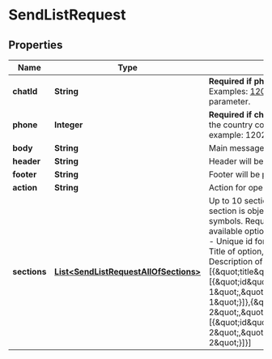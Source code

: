 

# SendListRequest


## Properties

| Name | Type | Description | Notes |
|------------ | ------------- | ------------- | -------------|
|**chatId** | **String** | **Required if phone is not set**  Chat ID from the message list. Examples: 12020721369@c.us . Used instead of the phone parameter. |  [optional] |
|**phone** | **Integer** | **Required if chatId is not set**  A phone number starting with the country code. You do not need to add your number.   USA example: 12020721369. |  [optional] |
|**body** | **String** | Main message text |  |
|**header** | **String** | Header will be located above message text |  [optional] |
|**footer** | **String** | Footer will be placed under message text |  [optional] |
|**action** | **String** | Action for open list |  |
|**sections** | [**List&lt;SendListRequestAllOfSections&gt;**](SendListRequestAllOfSections.md) | Up to 10 sections from which the client can choose.  Each section is object with fields:  *title* - Title of section, up to 24 symbols. Required if there are more then 1 section  *rows* - available options. Required    Each option is object with fields:  *id* - Unique id for option, up to 200 symbols. Required  *title* - Title of option, up to 24 symbols. Required  *description* - Description of option, up to 72 symbols    Example:  [{\&quot;title\&quot;:\&quot;Section 1\&quot;,\&quot;rows\&quot;:[{\&quot;id\&quot;:\&quot;1\&quot;,\&quot;title\&quot;:\&quot;Option 1\&quot;,\&quot;description\&quot;:\&quot;Description 1\&quot;}]},{\&quot;title\&quot;:\&quot;Section 2\&quot;,\&quot;rows\&quot;:[{\&quot;id\&quot;:\&quot;2\&quot;,\&quot;title\&quot;:\&quot;Option 2\&quot;,\&quot;description\&quot;:\&quot;Description 2\&quot;}]}] |  |




